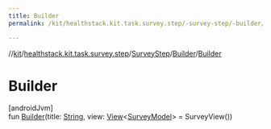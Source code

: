 ```yaml
---
title: Builder
permalink: /kit/healthstack.kit.task.survey.step/-survey-step/-builder/-builder.html

---
```

//[kit](../../../../index.html)/[healthstack.kit.task.survey.step](../../index.html)/[SurveyStep](../index.html)/[Builder](index.html)/[Builder](-builder.html)



# Builder



[androidJvm]\
fun [Builder](-builder.html)(title: [String](https://kotlinlang.org/api/latest/jvm/stdlib/kotlin/-string/index.html), view: [View](../../../healthstack.kit.task.base/-view/index.html)&lt;[SurveyModel](../../../healthstack.kit.task.survey.model/-survey-model/index.html)&gt; = SurveyView())




